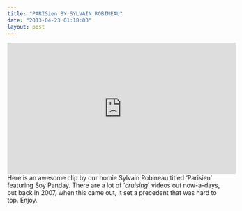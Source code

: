 ```yaml
---
title: "PARISien BY SYLVAIN ROBINEAU"
date: "2013-04-23 01:18:00"
layout: post
---
```


<p><iframe frameborder="0" height="301" src="http://www.dailymotion.com/embed/video/x322n2" width="524"></iframe><br/>Here is an awesome clip by our homie Sylvain Robineau titled &#8216;Parisien&#8217; featuring Soy Panday. There are a lot of &#8216;<em>cruising</em>' videos out now-a-days, but back in 2007, when this came out, it set a precedent that was hard to top. Enjoy.</p>
